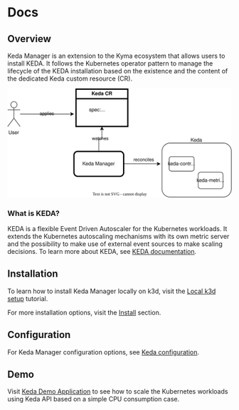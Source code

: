# Docs

## Overview

Keda Manager is an extension to the Kyma ecosystem that allows users to install KEDA. It follows the Kubernetes operator pattern to manage the lifecycle of the KEDA installation based on the existence and the content of the dedicated Keda custom resource (CR).

![a](./docs/assets/keda-overview.drawio.svg)

### What is KEDA?

KEDA is a flexible Event Driven Autoscaler for the Kubernetes workloads. It extends the Kubernetes autoscaling mechanisms with its own metric server and the possibility to make use of external event sources to make scaling decisions. To learn more about KEDA, see [KEDA documentation](https://keda.sh/docs/latest/concepts/).

## Installation

To learn how to install Keda Manager locally on k3d, visit the [Local k3d setup](installation-on-k3d.md) tutorial.

For more installation options, visit the [Install](../README.md#install) section.

## Configuration

For Keda Manager configuration options, see [Keda configuration](keda-configuration.md).

## Demo 

Visit [Keda Demo Application](keda-demo-application.md) to see how to scale the Kubernetes workloads using Keda API based on a simple CPU consumption case.
